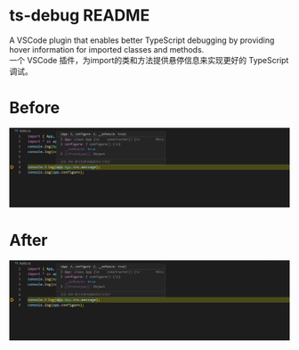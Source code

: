 # ts-debug README
A VSCode plugin that enables better TypeScript debugging by providing hover information for imported classes and methods.
<br />
一个 VSCode 插件，为import的类和方法提供悬停信息来实现更好的 TypeScript 调试。
# Before
![snapshot](/images/samaple_before.gif)
# After
![snapshot](/images/samaple.gif)